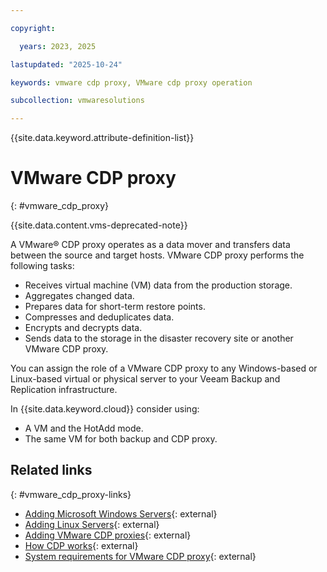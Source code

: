 ```yaml
---

copyright:

  years: 2023, 2025

lastupdated: "2025-10-24"

keywords: vmware cdp proxy, VMware cdp proxy operation

subcollection: vmwaresolutions

---
```


{{site.data.keyword.attribute-definition-list}}

# VMware CDP proxy
{: #vmware_cdp_proxy}

{{site.data.content.vms-deprecated-note}}

A VMware® CDP proxy operates as a data mover and transfers data between the source and target hosts. VMware CDP proxy performs the following tasks:

* Receives virtual machine (VM) data from the production storage.
* Aggregates changed data.
* Prepares data for short-term restore points.
* Compresses and deduplicates data.
* Encrypts and decrypts data.
* Sends data to the storage in the disaster recovery site or another VMware CDP proxy.

You can assign the role of a VMware CDP proxy to any Windows-based or Linux-based virtual or physical server to your Veeam Backup and Replication infrastructure.

In {{site.data.keyword.cloud}} consider using:
* A VM and the HotAdd mode.
* The same VM for both backup and CDP proxy.


## Related links
{: #vmware_cdp_proxy-links}

* [Adding Microsoft Windows Servers](https://helpcenter.veeam.com/docs/backup/vsphere/add_windows_server.html?ver=120){: external}
* [Adding Linux Servers](https://helpcenter.veeam.com/docs/backup/vsphere/add_linux_server.html?ver=120){: external}
* [Adding VMware CDP proxies](https://helpcenter.veeam.com/docs/backup/vsphere/cdp_proxy_add.html?ver=120){: external}
* [How CDP works](https://helpcenter.veeam.com/docs/backup/vsphere/cdp_hiw.html?ver=120){: external}
* [System requirements for VMware CDP proxy](https://helpcenter.veeam.com/docs/backup/vsphere/system_requirements.html?ver=120#cdp_proxy){: external}
